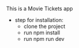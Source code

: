 This is a Movie Tickets app 

- step for installation:
  * clone the project
  * run npm install
  * run npm run dev
